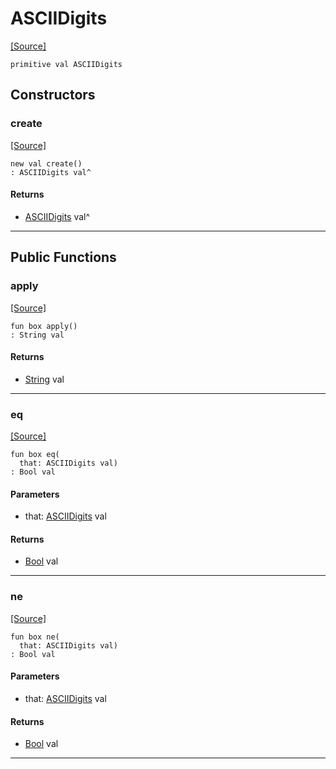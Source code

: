 # ASCIIDigits
<span class="source-link">[[Source]](src/ponycheck/ascii_range.md#L5)</span>
```pony
primitive val ASCIIDigits
```

## Constructors

### create
<span class="source-link">[[Source]](src/ponycheck/ascii_range.md#L5)</span>


```pony
new val create()
: ASCIIDigits val^
```

#### Returns

* [ASCIIDigits](ponycheck-ASCIIDigits.md) val^

---

## Public Functions

### apply
<span class="source-link">[[Source]](src/ponycheck/ascii_range.md#L6)</span>


```pony
fun box apply()
: String val
```

#### Returns

* [String](builtin-String.md) val

---

### eq
<span class="source-link">[[Source]](src/ponycheck/ascii_range.md#L6)</span>


```pony
fun box eq(
  that: ASCIIDigits val)
: Bool val
```
#### Parameters

*   that: [ASCIIDigits](ponycheck-ASCIIDigits.md) val

#### Returns

* [Bool](builtin-Bool.md) val

---

### ne
<span class="source-link">[[Source]](src/ponycheck/ascii_range.md#L6)</span>


```pony
fun box ne(
  that: ASCIIDigits val)
: Bool val
```
#### Parameters

*   that: [ASCIIDigits](ponycheck-ASCIIDigits.md) val

#### Returns

* [Bool](builtin-Bool.md) val

---


